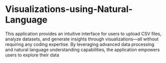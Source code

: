 # Visualizations-using-Natural-Language
This application provides an intuitive interface for users to upload CSV files, analyze datasets, and generate insights through visualizations—all without requiring any coding expertise. By leveraging advanced data processing and natural language understanding capabilities, the application empowers users to explore their data
